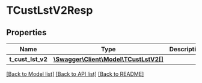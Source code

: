 # TCustLstV2Resp

## Properties
Name | Type | Description | Notes
------------ | ------------- | ------------- | -------------
**t_cust_lst_v2** | [**\Swagger\Client\Model\TCustLstV2[]**](TCustLstV2.md) |  | [optional] 

[[Back to Model list]](../README.md#documentation-for-models) [[Back to API list]](../README.md#documentation-for-api-endpoints) [[Back to README]](../README.md)


